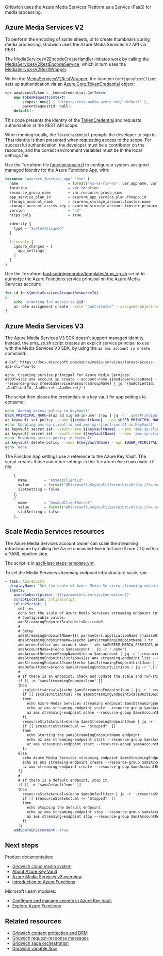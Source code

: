 

Gridwich uses the Azure Media Services Platform as a Service (PaaS) for media processing.

## Azure Media Services V2

To perform the encoding of sprite sheets, or to create thumbnails during media processing, Gridwich uses the Azure Media Services V2 API via REST.

The [MediaServicesV2EncodeCreateHandler](https://github.com/mspnp/gridwich/blob/main/src/Gridwich.SagaParticipants.Encode.MediaServicesV2/src/EventGridHandlers/MediaServicesV2EncodeCreateHandler.cs) initiates work by calling the [MediaServicesV2RestEncodeService](https://github.com/mspnp/gridwich/blob/main/src/Gridwich.SagaParticipants.Encode.MediaServicesV2/src/Services/MediaServicesV2RestEncodeService.cs), which in turn uses the [MediaServicesV2RestWrapper](https://github.com/mspnp/gridwich/blob/main/src/Gridwich.SagaParticipants.Encode.MediaServicesV2/src/Services/MediaServicesV2RestWrapper.cs).

Within the [MediaServicesV2RestWrapper](https://github.com/mspnp/gridwich/blob/main/src/Gridwich.SagaParticipants.Encode.MediaServicesV2/src/Services/MediaServicesV2RestWrapper.cs), the function `ConfigureRestClient` sets up authentication via an [Azure.Core.TokenCredential](/dotnet/api/azure.identity.defaultazurecredential) object:

```csharp
var amsAccessToken = _tokenCredential.GetToken(
    new TokenRequestContext(
        scopes: new[] { "https://rest.media.azure.net/.default" },
        parentRequestId: null),
    default);
```

This code presents the identity of the [TokenCredential](/dotnet/api/azure.identity.interactivebrowsercredential) and requests authorization at the REST API scope.

When running locally, the `TokenCredential` prompts the developer to sign in. That identity is then presented when requesting access to the scope. For successful authentication, the developer must be a contributor on the resource, and the correct environment variables must be in the local settings file.

Use the Terraform file [functions/main.tf](https://github.com/mspnp/gridwich/blob/main/infrastructure/terraform/functions/main.tf) to configure a system-assigned managed identity for the Azure Functions App, with:

```terraform
resource "azurerm_function_app" "fxn" {
  name                       = format("%s-%s-fxn-%s", var.appname, var.domainprefix, var.environment)
  location                   = var.location
  resource_group_name        = var.resource_group_name
  app_service_plan_id        = azurerm_app_service_plan.fxnapp.id
  storage_account_name       = azurerm_storage_account.fxnstor.name
  storage_account_access_key = azurerm_storage_account.fxnstor.primary_access_key
  version                    = "~3"
  https_only                 = true

  identity {
    type = "SystemAssigned"
  }

  lifecycle {
    ignore_changes = [
      app_settings
    ]
  }
}
```

Use the Terraform [bashscriptgenerator/templates/ams_sp.sh](https://github.com/mspnp/gridwich/blob/main/infrastructure/terraform/bashscriptgenerator/templates/ams_sp.sh) script to authorize the Azure Functions service principal on the Azure Media Services account:

```bash
for id in ${mediaServicesAccountResourceId}
{
    echo "Granting fxn access to $id"
    az role assignment create --role "Contributor" --assignee-object-id ${functionPrincipalId} --scope $id
}
```

## Azure Media Services V3

The Azure Media Services V3 SDK doesn't support managed identity. Instead, the *ams_sp.sh* script creates an explicit service principal to use with the Media Services V3 SDK, by using the `az ams account sp create` command:

```azurecli
# Ref: https://docs.microsoft.com/azure/media-services/latest/access-api-cli-how-to

echo 'Creating service principal for Azure Media Services'
AZOUT=$(az ams account sp create --account-name ${mediaServicesName} --resource-group ${mediaServicesResourceGroupName} | jq '{AadClientId: .AadClientId, AadSecret:.AadSecret}')
```

The script then places the credentials in a key vault for app settings to consume:

```bash
echo 'Adding access policy in KeyVault'
USER_PRINCIPAL_NAME=$(az ad signed-in-user show | jq -r '.userPrincipalName')
az keyvault set-policy --name ${keyVaultName} --upn $USER_PRINCIPAL_NAME --secret-permissions set get list delete > /dev/null
echo 'Updating ams-sp-client-id and ams-sp-client-secret in KeyVault'
az keyvault secret set --vault-name ${keyVaultName} --name 'ams-sp-client-id' --value $(echo $AZOUT | jq -r '.AadClientId') > /dev/null
az keyvault secret set --vault-name ${keyVaultName} --name 'ams-sp-client-secret' --value $(echo $AZOUT | jq -r '.AadSecret')  > /dev/null
echo 'Revoking access policy in KeyVault'
az keyvault delete-policy --name ${keyVaultName} --upn $USER_PRINCIPAL_NAME > /dev/null
echo 'Done.'
```

The Function App settings use a reference to the Azure Key Vault. The script creates those and other settings in the Terraform `functions/main.tf` file:

```terraform
    {
      name        = "AmsAadClientId"
      value       = format("@Microsoft.KeyVault(SecretUri=https://%s.vault.azure.net/secrets/%s/)", var.key_vault_name, "ams-sp-client-id")
      slotSetting = false
    },
    {
      name        = "AmsAadClientSecret"
      value       = format("@Microsoft.KeyVault(SecretUri=https://%s.vault.azure.net/secrets/%s/)", var.key_vault_name, "ams-sp-client-secret")
      slotSetting = false
    },
```

## Scale Media Services resources

The Azure Media Services account owner can scale the streaming infrastrucure by calling the Azure command-line interface (Azure CLI) within a YAML pipeline step.

The script is in [azcli-last-steps-template.yml](https://github.com/mspnp/gridwich/blob/main/infrastructure/azure-pipelines/templates/steps/azcli-last-steps-template.yml).

To set the Media Services *streaming endpoint* infrastructure scale, run:

```yaml
- task: AzureCLI@1
  displayName: 'Set the scale of Azure Media Services streaming endpoint infrastructure.'
  inputs:
    azureSubscription: '${{parameters.serviceConnection}}'
    scriptLocation: inlineScript
    inlineScript: |
      set -eu
      echo Set the scale of Azure Media Services streaming endpoint infrastructure for $AZURERM_MEDIA_SERVICES_ACCOUNT_RESOURCE_ID
      # Configurable values:
      amsStreamingEndpointScaleUnitsDesired=0
      #
      # Setup
      amsStreamingEndpointName=${{ parameters.applicationName }}amsse01${{ parameters.environment }}
      amsStreamingEndpointName=$(echo $amsStreamingEndpointName | tr '[:upper:]' '[:lower:]')
      amsaccount=$(az ams account show --ids $AZURERM_MEDIA_SERVICES_ACCOUNT_RESOURCE_ID)
      amsAccountName=$(echo $amsaccount | jq -r '.name')
      amsAccountResourceGroupName=$(echo $amsaccount | jq -r '.resourceGroup')
      amsStreamingEndpointListJson=$(az ams streaming-endpoint list --resource-group $amsAccountResourceGroupName --account-name $amsAccountName)
      amsStreamingEndpointJson=$(echo $amsStreamingEndpointListJson | jq --arg amssename $amsStreamingEndpointName -r '.[] | select(.name == $amssename)')
      amsDefaultJson=$(echo $amsStreamingEndpointListJson | jq -r '.[] | select(.name == "default")')
      #
      # If there is an endpoint, check and update the scale and run-state, otherwise create it.
      if [[ -n "$amsStreamingEndpointJson" ]]
      then
        scaleUnitsActual=$(echo $amsStreamingEndpointJson | jq -r '.scaleUnits')
        if [[ $scaleUnitsActual -ne $amsStreamingEndpointScaleUnitsDesired ]]
        then
          echo Azure Media Services streaming endpoint $amsStreamingEndpointName will be scaled
          echo az ams streaming-endpoint scale --resource-group $amsAccountResourceGroupName --account-name $amsAccountName --name $amsStreamingEndpointName --scale-units $amsStreamingEndpointScaleUnitsDesired --no-wait
          az ams streaming-endpoint scale --resource-group $amsAccountResourceGroupName --account-name $amsAccountName --name $amsStreamingEndpointName --scale-units $amsStreamingEndpointScaleUnitsDesired --no-wait
        fi
        resourceStateActual=$(echo $amsStreamingEndpointJson | jq -r '.resourceState')
        if [[ $resourceStateActual == "Stopped"  ]]
        then
          echo Starting the $amsStreamingEndpointName endpoint
          echo az ams streaming-endpoint start --resource-group $amsAccountResourceGroupName --account-name $amsAccountName --name $amsStreamingEndpointName --no-wait
          az ams streaming-endpoint start --resource-group $amsAccountResourceGroupName --account-name $amsAccountName --name $amsStreamingEndpointName --no-wait
        fi
      else
        echo Azure Media Services streaming endpoint $amsStreamingEndpointName will be created
        echo az ams streaming-endpoint create --resource-group $amsAccountResourceGroupName --account-name $amsAccountName --name $amsStreamingEndpointName --auto-start --scale-units $amsStreamingEndpointScaleUnitsDesired --no-wait
        az ams streaming-endpoint create --resource-group $amsAccountResourceGroupName --account-name $amsAccountName --name $amsStreamingEndpointName --auto-start --scale-units $amsStreamingEndpointScaleUnitsDesired --no-wait
      fi
      #
      # If there is a default endpoint, stop it.
      if [[ -n "$amsDefaultJson" ]]
      then
        resourceStateActual=$(echo $amsDefaultJson | jq -r '.resourceState')
        if [[ $resourceStateActual != "Stopped"  ]]
        then
          echo Stopping the default endpoint
          echo az ams streaming-endpoint stop --resource-group $amsAccountResourceGroupName --account-name $amsAccountName --name default --no-wait
          az ams streaming-endpoint stop --resource-group $amsAccountResourceGroupName --account-name $amsAccountName --name default --no-wait
        fi
      fi
    addSpnToEnvironment: true
```

## Next steps

Product documentation:

- [Gridwich cloud media system](gridwich-architecture.yml)
- [About Azure Key Vault](/azure/key-vault/general/overview)
- [Azure Media Services v3 overview](/azure/media-services/latest/media-services-overview)
- [Introduction to Azure Functions](/azure/azure-functions/functions-overview)

Microsoft Learn modules:

- [Configure and manage secrets in Azure Key Vault](/learn/modules/configure-and-manage-azure-key-vault)
- [Explore Azure Functions](/learn/modules/explore-azure-functions)

## Related resources

- [Gridwich content protection and DRM](gridwich-content-protection-drm.yml)
- [Gridwich request-response messages](gridwich-message-formats.yml)
- [Gridwich saga orchestration](gridwich-saga-orchestration.yml)
- [Gridwich variable flow](variable-group-terraform-flow.yml)
